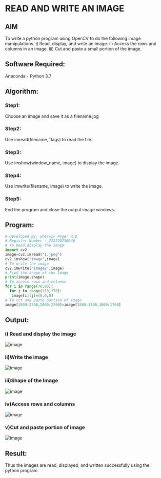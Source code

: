# READ AND WRITE AN IMAGE
## AIM
To write a python program using OpenCV to do the following image manipulations.
i) Read, display, and write an image.
ii) Access the rows and columns in an image.
iii) Cut and paste a small portion of the image.

## Software Required:
Anaconda - Python 3.7
## Algorithm:
### Step1:
Choose an image and save it as a filename.jpg
### Step2:
Use imread(filename, flags) to read the file.
### Step3:
Use imshow(window_name, image) to display the image.
### Step4:
Use imwrite(filename, image) to write the image.
### Step5:
End the program and close the output image windows.
## Program:
```python
# Developed By: Sherwin Roger R.D
# Register Number : 212220230046
# To Read,display the image
import cv2
image=cv2.imread("1.jpeg")
cv2.imshow("image",image)
# To write the image
cv2.imwrite("image2",image)
# Find the shape of the Image
print(image.shape)
# To access rows and columns
for i in range(70,90):
  for j in range(110,170):
   image[i][j]=[0,0,0]
# To cut and paste portion of image
image[2000:2700,2000:2700]=image[1000:1700,1000:1700]
```
## Output:

### i) Read and display the image
![image](https://user-images.githubusercontent.com/75235128/160843590-6000c9df-c759-437e-9c8a-0d606b572840.png)

### ii)Write the image
![image](https://user-images.githubusercontent.com/75235128/160843720-189421f0-a935-4a7c-9561-bdfefdc99378.png)

### iii)Shape of the Image
![image](https://user-images.githubusercontent.com/75235128/160843790-27bea203-a853-4487-b7c4-7b2899b22e32.png)

### iv)Access rows and columns
![image](https://user-images.githubusercontent.com/75235128/160843893-d12e504d-7f85-4963-b534-c394aa99ce8e.png)

### v)Cut and paste portion of image
![image](https://user-images.githubusercontent.com/75235128/160844026-af002b94-5e22-422c-addc-a901192e4b45.png)

## Result:
Thus the images are read, displayed, and written successfully using the python program.
